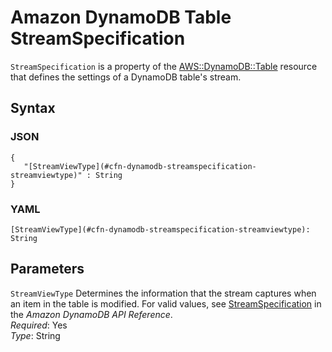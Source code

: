 # Amazon DynamoDB Table StreamSpecification<a name="aws-properties-dynamodb-streamspecification"></a>

`StreamSpecification` is a property of the [AWS::DynamoDB::Table](aws-resource-dynamodb-table.md) resource that defines the settings of a DynamoDB table's stream\.

## Syntax<a name="w2922ab1c21c10c93c14c58b5"></a>

### JSON<a name="aws-properties-dynamodb-streamspecification-syntax.json"></a>

```
{
   "[StreamViewType](#cfn-dynamodb-streamspecification-streamviewtype)" : String
}
```

### YAML<a name="aws-properties-dynamodb-streamspecification-syntax.yaml"></a>

```
[StreamViewType](#cfn-dynamodb-streamspecification-streamviewtype): String
```

## Parameters<a name="w2922ab1c21c10c93c14c58b7"></a>

`StreamViewType`  <a name="cfn-dynamodb-streamspecification-streamviewtype"></a>
Determines the information that the stream captures when an item in the table is modified\. For valid values, see [StreamSpecification](https://docs.aws.amazon.com/amazondynamodb/latest/APIReference/API_StreamSpecification.html) in the *Amazon DynamoDB API Reference*\.  
*Required*: Yes  
*Type*: String